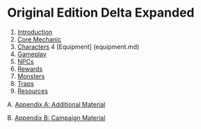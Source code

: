 # Original Edition Delta Expanded

1. [Introduction](introduction.md)
2. [Core Mechanic](core-mechanic.md)
3. [Characters](characters.md)
4  [Equipment] (equipment.md)
5. [Gameplay](gameplay.md)
6. [NPCs](npcs.md)
7. [Rewards](rewards.md)
8. [Monsters](monsters.md)
9. [Traps](traps.md)
10. [Resources](resources.md)

A. [Appendix A: Additional Material](x-additional-material.md)

B. [Appendix B: Campaign Material](x-campaign-material.md)
